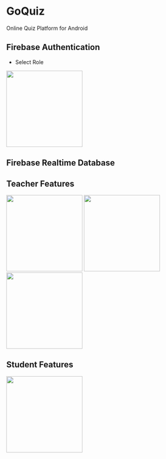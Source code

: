 # GoQuiz
Online Quiz Platform for Android

## Firebase Authentication
- Select Role

<img src="https://github.com/sabililhaq/GoQuiz/blob/master/app/src/main/res/drawable/register.png" width="200">

## Firebase Realtime Database

## Teacher Features

<img src="https://github.com/sabililhaq/GoQuiz/blob/master/app/src/main/res/drawable/teacher_main_menu.png" width="200"> <img src="https://github.com/sabililhaq/GoQuiz/blob/master/app/src/main/res/drawable/quiz_detail.png" width="200"> <img src="https://github.com/sabililhaq/GoQuiz/blob/master/app/src/main/res/drawable/create_question.png" width="200">

## Student Features

<img src="https://github.com/sabililhaq/GoQuiz/blob/master/app/src/main/res/drawable/student_main_menu.png" width="200">
